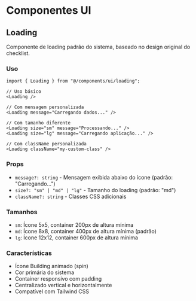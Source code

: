 # Componentes UI

## Loading

Componente de loading padrão do sistema, baseado no design original do checklist.

### Uso

```tsx
import { Loading } from "@/components/ui/loading";

// Uso básico
<Loading />

// Com mensagem personalizada
<Loading message="Carregando dados..." />

// Com tamanho diferente
<Loading size="sm" message="Processando..." />
<Loading size="lg" message="Carregando aplicação..." />

// Com className personalizada
<Loading className="my-custom-class" />
```

### Props

- `message?: string` - Mensagem exibida abaixo do ícone (padrão: "Carregando...")
- `size?: "sm" | "md" | "lg"` - Tamanho do loading (padrão: "md")
- `className?: string` - Classes CSS adicionais

### Tamanhos

- `sm`: Ícone 5x5, container 200px de altura mínima
- `md`: Ícone 8x8, container 400px de altura mínima (padrão)
- `lg`: Ícone 12x12, container 600px de altura mínima

### Características

- Ícone Building animado (spin)
- Cor primária do sistema
- Container responsivo com padding
- Centralizado vertical e horizontalmente
- Compatível com Tailwind CSS
